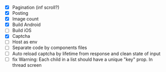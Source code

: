 * [x] Pagination (inf scroll?)
* [x] Posting
* [x] Image count
* [x] Build Android
* [ ] Build iOS
* [x] Captcha
* [ ] Host as env
* [ ] Separate code by components files
* [ ] Auto reload captcha by lifetime from response and clean state of input
* [ ] fix Warning: Each child in a list should have a unique "key" prop. In thread screen
